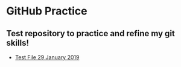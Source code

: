 # GitHub Practice

## Test repository to practice and refine my git skills!

- [Test File 29 January 2019](/newfolder/file1.md)


